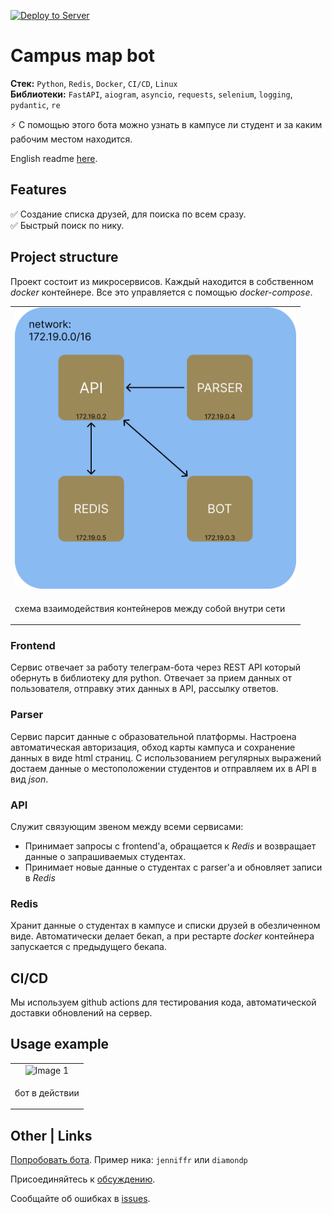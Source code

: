 [![Deploy to Server](https://github.com/DrVeles/friends_bot/actions/workflows/deploy.yml/badge.svg?branch=develop)](https://github.com/DrVeles/friends_bot/actions/workflows/deploy.yml)
# Campus map bot

**Стек:** `Python`, `Redis`, `Docker`, `CI/CD`, `Linux` <br>
**Библиотеки:** `FastAPI`, `aiogram`, `asyncio`, `requests`, `selenium`, `logging`, `pydantic`, `re`

⚡ С помощью этого бота можно узнать в кампусе ли студент и за каким рабочим местом находится.

English readme [here](./readme.md).

## Features

✅ Создание списка друзей, для поиска по всем сразу. <br>
✅ Быстрый поиск по нику.

## Project structure

Проект состоит из микросервисов. Каждый находится в собственном *docker* контейнере. Все это управляется с помощью *docker-compose*. <br>
<table>
  <tr>
    <td align="center">
      <img src="misc/containers_scheme.png" height="450" alt="Image 1">
    </td>
  </tr>
  <tr>
    <td>
      <p>схема взаимодействия контейнеров между собой внутри сети</p>
    </td>
  </tr>
</table>

### Frontend 
Сервис отвечает за работу телеграм-бота через REST API который обернуть в библиотеку для python. Отвечает за прием данных от пользователя, отправку этих данных в API, рассылку ответов. 

### Parser
Сервис парсит данные с образовательной платформы.
Настроена автоматическая авторизация, обход карты кампуса и сохранение данных в виде html страниц. С использованием регулярных выражений достаем данные о местоположении студентов и отправляем их в API в вид *json*. 
  
### API
Служит связующим звеном между всеми сервисами:
- Принимает запросы с frontend'a, обращается к *Redis* и возвращает данные о запрашиваемых студентах.
- Принимает новые данные о студентах с parser'a и обновляет записи в *Redis*
  
### Redis
Хранит данные о студентах в кампусе и списки друзей в обезличенном виде. Автоматически делает бекап, а при рестарте *docker* контейнера запускается с предыдущего бекапа.
  
## CI/CD
 Мы используем github actions для тестирования кода, автоматической доставки обновлений на сервер.

## Usage example 
<table>
  <tr>
    <td align="center">
      <img src="misc/presentation.gif" height="600" alt="Image 1">
    </td>
  </tr>
  <tr>
    <td>
      <p>бот в действии</p>
    </td>
  </tr>
</table>
 
## Other | Links

[Попробовать бота](https://t.me/kzn_campus_map_bot). Пример ника: `jenniffr` или `diamondp`

Присоединяйтесь к [обсуждению](https://github.com/DrVeles/campus_map_bot/discussions).

Сообщайте об ошибках в [issues](https://github.com/DrVeles/campus_map_bot/issues).
